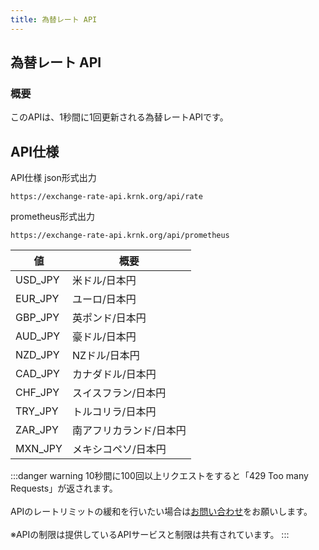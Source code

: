 ```yaml
---
title: 為替レート API
---
```


## 為替レート API
### 概要
このAPIは、1秒間に1回更新される為替レートAPIです。

## API仕様

API仕様
json形式出力
```
https://exchange-rate-api.krnk.org/api/rate
```
prometheus形式出力
```
https://exchange-rate-api.krnk.org/api/prometheus
```

値 | 概要 |
-- | -- |
USD_JPY | 米ドル/日本円
EUR_JPY | ユーロ/日本円
GBP_JPY | 英ポンド/日本円
AUD_JPY | 豪ドル/日本円
NZD_JPY | NZドル/日本円
CAD_JPY | カナダドル/日本円
CHF_JPY | スイスフラン/日本円
TRY_JPY | トルコリラ/日本円
ZAR_JPY | 南アフリカランド/日本円
MXN_JPY | メキシコペソ/日本円

:::danger warning
10秒間に100回以上リクエストをすると「429 Too many Requests」が返されます。
<br></br>APIのレートリミットの緩和を行いたい場合は[お問い合わせ](https://discord.krnk.org)をお願いします。
<br></br>※APIの制限は提供しているAPIサービスと制限は共有されています。
:::